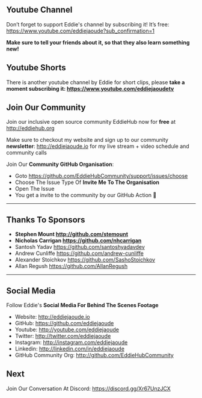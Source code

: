 ## Youtube Channel
Don’t forget to support Eddie's channel by subscribing it! It’s free: https://www.youtube.com/eddiejaoude?sub_confirmation=1

**Make sure to tell your friends about it, so that they also learn something new!**

## Youtube Shorts
There is another youtube channel by Eddie for short clips, please **take a moment subscribing it: https://www.youtube.com/eddiejaoudetv**

## Join Our Community
Join our inclusive open source community EddieHub now for **free** at http://eddiehub.org

Make sure to checkout my website and sign up to our community **newsletter**: http://eddiejaoude.io for my live stream + video schedule and community calls

Join Our **Community GitHub Organisation**:

- Goto https://github.com/EddieHubCommunity/support/issues/choose 
- Choose The Issue Type Of **Invite Me To The Organisation**
- Open The Issue
- You get a invite to the community by our GitHub Action 🎉

---------------------------------------------------------------------------------------------------

## Thanks To Sponsors

- **Stephen Mount http://github.com/stemount**
- **Nicholas Carrigan https://github.com/nhcarrigan**
- Santosh Yadav https://github.com/santoshyadavdev
- Andrew Cunliffe https://github.com/andrew-cunliffe
- Alexander Stoichkov https://github.com/SashoStoichkov
- Allan Regush https://github.com/AllanRegush

---------------------------------------------------------------------------------------------------

## Social Media
Follow Eddie's **Social Media For Behind The Scenes Footage**

- Website: http://eddiejaoude.io 
- GitHub: https://github.com/eddiejaoude
- Youtube: http://youtube.com/eddiejaoude
- Twitter: http://twitter.com/eddiejaoude
- Instagram: http://instagram.com/eddiejaoude
- Linkedin: http://linkedin.com/in/eddiejaoude
- GitHub Community Org: http://github.com/EddieHubCommunity

## Next
Join Our Conversation At Discord: https://discord.gg/Xr67UnzJCX
